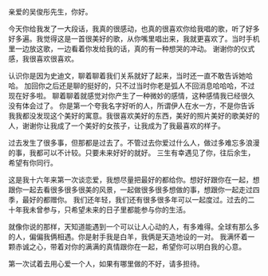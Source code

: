 亲爱的吴俊彤先生，你好。

今天你给我发了一大段话，我真的很感动，也真的很喜欢你给我唱的歌，听了好多好多遍。我觉得这是一首很美好的歌，从你嘴里唱出来，我就更喜欢了。当时手机里一边放这歌，一边看着你发给我的话，真的有一种想哭的冲动。
谢谢你的仪式感，我很喜欢很喜欢。

认识你是因为史迪文，聊着聊着我们关系就好了起来，当时还一直不敢告诉她哈哈。
加回你之后还是聊的挺好的，只不过当时你老是弧人不回消息哈哈哈，不过现在好多啦。
聊着聊着就感觉对你产生了一种微妙的感情，这种感情我已经很久没有体会过了。
你是第一个夸我名字好听的人，所谓伊人在水一方，不是你告诉我我都没发现这个美好的寓意。我很喜欢美好的东西，美好的照片美好的歌美好的人，谢谢你让我成了一个美好的女孩子，让我成为了我最喜欢的样子。

过去发生了很多事，但那都是过去了。不管过去你爱过什么人，做过多难忘多浪漫的事，我都可以不计较。只要未来好好的就好。
三生有幸遇见了你，往后余生，希望有你同行。

这是我十六年来第一次谈恋爱，我想尽量把最好的都给你。想好好跟你在一起，想跟你一起去看很多很多很美的风景，一起做很多很多想做的事，想跟你一起走过四季，最好的都赠你。
我们还年轻，我们还有很多很多年可以一起度过。过去的二十年我未曾参与，只希望未来的日子里都能参与你的生活。

就像你说的那样，天知道能遇到一个可以让人心动的人，有多难得。全球有那么多的人，偏偏我俩相遇。你是射手我是白羊，我俩是天造地设的一对。
我满怀着一颗赤诚之心，带着对你的满满的真情跟你在一起，希望你可以明白我的心意。

第一次试着去用心爱一个人，如果有哪里做的不好，请多担待。